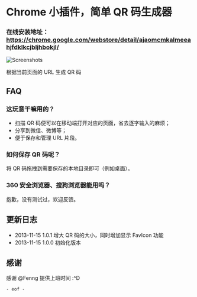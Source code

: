 # Chrome 小插件，简单 QR 码生成器

### 在线安装地址：  https://chrome.google.com/webstore/detail/ajaomcmkalmeeahjfdklkcjbljhbokjl/

![Screenshots](http://files.gracecode.com/2013_11_15/1384505799.png)

根据当前页面的 URL 生成 QR 码


## FAQ

### 这玩意干嘛用的？

* 扫描 QR 码便可以在移动端打开对应的页面，省去逐字输入的麻烦；
* 分享到微信、微博等；
* 便于保存和管理 URL 片段。

### 如何保存 QR 码呢？

将 QR 码拖拽到需要保存的本地目录即可（例如桌面）。

### 360 安全浏览器、搜狗浏览器能用吗？

抱歉，没有测试过，欢迎反馈。


## 更新日志

* 2013-11-15 1.0.1 增大 QR 码的大小，同时增加显示 FavIcon 功能
* 2013-11-15 1.0.0 初始化版本

## 感谢

感谢 @Fenng 提供上班时间 :^D

`- eof -`
